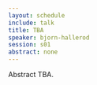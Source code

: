 ```yaml
---
layout: schedule
include: talk
title: TBA
speaker: bjorn-hallerod
session: s01
abstract: none
---
```


Abstract TBA.
